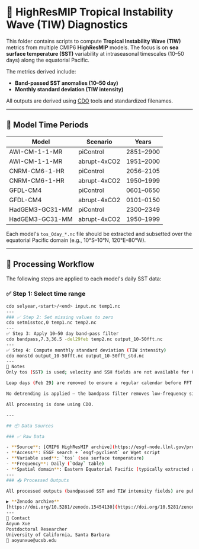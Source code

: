 
# 🌊 HighResMIP Tropical Instability Wave (TIW) Diagnostics

This folder contains scripts to compute **Tropical Instability Wave (TIW)** metrics from multiple CMIP6 **HighResMIP** models. The focus is on **sea surface temperature (SST)** variability at intraseasonal timescales (10–50 days) along the equatorial Pacific.

The metrics derived include:
- **Band-passed SST anomalies (10–50 day)**
- **Monthly standard deviation (TIW intensity)**

All outputs are derived using [CDO](https://code.mpimet.mpg.de/projects/cdo) tools and standardized filenames.

---

## 📅 Model Time Periods

| Model              | Scenario       | Years        |
|--------------------|----------------|--------------|
| AWI-CM-1-1-MR      | piControl      | 2851–2900    |
| AWI-CM-1-1-MR      | abrupt-4xCO2   | 1951–2000    |
| CNRM-CM6-1-HR      | piControl      | 2056–2105    |
| CNRM-CM6-1-HR      | abrupt-4xCO2   | 1950–1999    |
| GFDL-CM4           | piControl      | 0601–0650    |
| GFDL-CM4           | abrupt-4xCO2   | 0101–0150    |
| HadGEM3-GC31-MM    | piControl      | 2300–2349    |
| HadGEM3-GC31-MM    | abrupt-4xCO2   | 1950–1999    |

Each model's `tos_Oday_*.nc` file should be extracted and subsetted over the equatorial Pacific domain (e.g., 10°S–10°N, 120°E–80°W).

---

## 🔁 Processing Workflow

The following steps are applied to each model's daily SST data:

### ✅ Step 1: Select time range
```bash
cdo selyear,<start>/<end> input.nc temp1.nc
---
### ✅ Step 2: Set missing values to zero
cdo setmisstoc,0 temp1.nc temp2.nc
---
✅ Step 3: Apply 10–50 day band-pass filter
cdo bandpass,7.3,36.5 -del29feb temp2.nc output_10-50fft.nc
---
✅ Step 4: Compute monthly standard deviation (TIW intensity)
cdo monstd output_10-50fft.nc output_10-50fft_std.nc
---
📌 Notes
Only tos (SST) is used; velocity and SSH fields are not available for HighResMIP daily outputs.

Leap days (Feb 29) are removed to ensure a regular calendar before FFT.

No detrending is applied — the bandpass filter removes low-frequency signals.

All processing is done using CDO.

---

## 📦 Data Sources

### ✅ Raw Data

- **Source**: [CMIP6 HighResMIP archive](https://esgf-node.llnl.gov/projects/cmip6/)
- **Access**: ESGF search + `esgf-pyclient` or Wget script
- **Variable used**: `tos` (sea surface temperature)
- **Frequency**: Daily (`Oday` table)
- **Spatial domain**: Eastern Equatorial Pacific (typically extracted as 10°S–10°N, 180°–80°W)
---
### 📥 Processed Outputs

All processed outputs (bandpassed SST and TIW intensity fields) are publicly available at:

▶ **Zenodo archive**  
[https://doi.org/10.5281/zenodo.15454130](https://doi.org/10.5281/zenodo.15454130)
---
👤 Contact
Aoyun Xue
Postdoctoral Researcher
University of California, Santa Barbara
📧 aoyunxue@ucsb.edu
